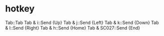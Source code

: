 # hotkey

Tab::Tab
Tab & i::Send {Up}
Tab & j::Send {Left}
Tab & k::Send {Down}
Tab & l::Send {Right}
Tab & h::Send {Home}
Tab & SC027::Send {End}
